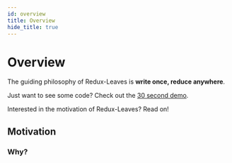 ```yaml
---
id: overview
title: Overview
hide_title: true
---
```


# Overview

The guiding philosophy of Redux-Leaves is **write once, reduce anywhere**.

Just want to see some code? Check out the [30 second demo](demo.md).

Interested in the motivation of Redux-Leaves? Read on!

## Motivation

### Why?

